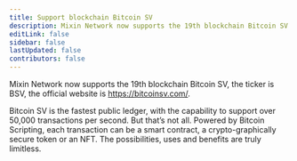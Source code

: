 ```yaml
---
title: Support blockchain Bitcoin SV
description: Mixin Network now supports the 19th blockchain Bitcoin SV.
editLink: false
sidebar: false
lastUpdated: false
contributors: false
---
```


Mixin Network now supports the 19th blockchain Bitcoin SV, the ticker is BSV, the official website is https://bitcoinsv.com/.

Bitcoin SV is the fastest public ledger, with the capability to support over 50,000 transactions per second. But that’s not all. Powered by Bitcoin Scripting, each transaction can be a smart contract, a crypto-graphically secure token or an NFT. The possibilities, uses and benefits are truly limitless.